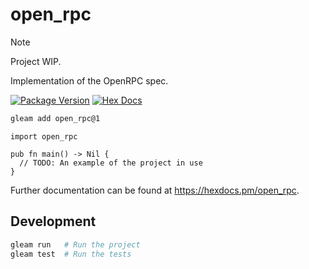 # open_rpc

> [!NOTE]
> Project WIP.

Implementation of the OpenRPC spec.

[![Package Version](https://img.shields.io/hexpm/v/open_rpc)](https://hex.pm/packages/open_rpc)
[![Hex Docs](https://img.shields.io/badge/hex-docs-ffaff3)](https://hexdocs.pm/open_rpc/)

```sh
gleam add open_rpc@1
```
```gleam
import open_rpc

pub fn main() -> Nil {
  // TODO: An example of the project in use
}
```

Further documentation can be found at <https://hexdocs.pm/open_rpc>.

## Development

```sh
gleam run   # Run the project
gleam test  # Run the tests
```
